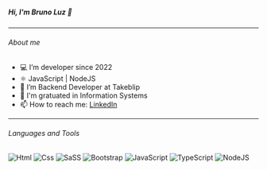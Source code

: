 ##### Hi, I'm Bruno Luz 👋

<hr>

###### About me

- 💻 I’m developer since 2022
- ⚛️ JavaScript | NodeJS
- 🚀 I’m Backend Developer at Takeblip
- 📝 I'm gratuated in Information Systems
- 📫 How to reach me: [LinkedIn](https://www.linkedin.com/in/bruno-luz-899b5723/)

<hr>

###### Languages and Tools

![Html](https://i.imgur.com/VRz2JMn.png)
![Css](https://i.imgur.com/zNlTKZp.png)
![SaSS](https://i.imgur.com/p4dDFjw.png)
![Bootstrap](https://i.imgur.com/12rv4yj.png)
![JavaScript](https://i.imgur.com/XiVREpd.png)
![TypeScript](https://i.imgur.com/0tIFxOT.png)
![NodeJS](https://i.imgur.com/HIDzZr9.pngg)

